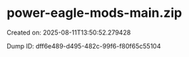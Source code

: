 # power-eagle-mods-main.zip

Created on: 2025-08-11T13:50:52.279428

Dump ID: dff6e489-d495-482c-99f6-f80f65c55104
